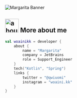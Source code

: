 ![Margarita Banner](https://raw.github.com/woainikk/woainikk/master/github.png)

## <img width="45" alt="about" src="https://raw.github.com/woainikk/woainikk/master/about.png"> More about me
```kotlin
val woainikk = developer {
    about {
        name = "Margarita"
        company = JetBrains
        role = Support_Engineer
    }
    tech("Kotlin", "Spring")
    links {
        twitter = "@qwiuomi"
        instagram = "woaini.kk"
    }
}
```
